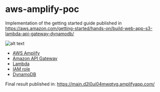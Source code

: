 # aws-amplify-poc

Implementation of the getting started guide published in https://aws.amazon.com/getting-started/hands-on/build-web-app-s3-lambda-api-gateway-dynamodb/

![alt text](https://d1.awsstatic.com/webteam/getting_started/GSRC%202020%20updates/full-stack%20amplify%20console%20arch%20diagram%20module%205.8d82fc2a7b47b307dfcefb6fa5f364e8c24426bc.png)

- [AWS Amplify](https://us-west-2.console.aws.amazon.com/amplify/home?region=us-west-2#/d2l0ui04mwqtvg)
- [Amazon API Gateway](https://us-east-1.console.aws.amazon.com/apigateway/home?region=us-east-1#/apis/zlqj76a3yi/resources/h2mytjywg5)
- [Lambda](https://us-west-2.console.aws.amazon.com/lambda/home?region=us-west-2#/functions/BasicWebApplication?newFunction=true&tab=code)
- [IAM role](https://us-east-1.console.aws.amazon.com/iamv2/home?region=us-east-1#/roles/details/BasicWebApplication-role-gml07aot?section=permissions)
- [DynamoDB](https://us-west-2.console.aws.amazon.com/dynamodbv2/home?region=us-west-2#table?initialTagKey=&name=BasicWebApplication&tab=overview)

Final result published in: https://main.d2l0ui04mwqtvg.amplifyapp.com/
